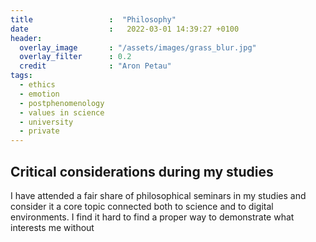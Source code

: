 ```yaml
---
title                 :  "Philosophy"
date                  :   2022-03-01 14:39:27 +0100
header:
  overlay_image       : "/assets/images/grass_blur.jpg"
  overlay_filter      : 0.2
  credit              : "Aron Petau"
tags:
  - ethics
  - emotion
  - postphenomenology
  - values in science
  - university
  - private
---
```


## Critical considerations during my studies

I have attended a fair share of philosophical seminars in my studies and consider it a core topic connected both to science and to digital environments. 
I find it hard to find a proper way to demonstrate what interests me without 